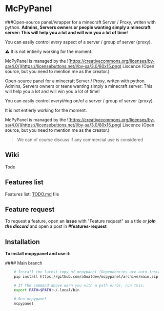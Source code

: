 # McPyPanel
###Open-source panel/wrapper for a minecraft Server / Proxy, writen with python.
**Admins, Servers owners or people wanting simply a minecraft server: This will help you a lot and will win you a lot of time!**

You can easily control *every* aspect of a server  / group of server (proxy).

:warning: It is not entierly working for the moment.

McPyPanel is managed by the ![https://creativecommons.org/licenses/by-sa/4.0/](https://licensebuttons.net/l/by-sa/3.0/80x15.png)
Liscence (Open source, but you need to mention me as the creator.)

Open-source panel for a minecraft Server / Proxy, writen with python.
Admins, Servers owners or teens wanting simply a minecraft server: This will help you a lot and will win you a lot of time!

You can easily control *everything* on/of a server / group of server (proxy).

It is not entierly working for the moment.

McPyPanel is managed by the ![https://creativecommons.org/licenses/by-sa/4.0/](https://licensebuttons.net/l/by-sa/3.0/80x15.png)
Liscence (Open source, but you need to mention me as the creator.)

> We can of course discuss if any commercial use is considered

## Wiki
Todo

## Features list
Features list: [TODO.md](TODO.md) file

## Feature request
To request a feature, open an **issue** with "Feature request" as a title
or ***join the discord*** and open a post in **#features-request**

## Installation

**To install mcpypanel and use it:**

#### Main branch
```bash
    # Install the latest copy of mcpypanel (Dependencies are auto-installed)
    pip install https://github.com/aGoatdev/mcpypanel/archive/main.zip

    # If the command above warn you with a path error, run this:
    export PATH=$PATH:~/.local/bin

    # Run mcpypanel
    mcpypanel
```
    
